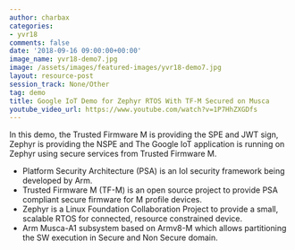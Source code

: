 ```yaml
---
author: charbax
categories:
- yvr18
comments: false
date: '2018-09-16 09:00:00+00:00'
image_name: yvr18-demo7.jpg
image: /assets/images/featured-images/yvr18-demo7.jpg
layout: resource-post
session_track: None/Other
tag: demo
title: Google IoT Demo for Zephyr RTOS With TF-M Secured on Musca
youtube_video_url: https://www.youtube.com/watch?v=1P7HhZXGDfs
---
```


In this demo, the Trusted Firmware M is providing the SPE and JWT sign, Zephyr is providing the NSPE and The Google IoT application is running on Zephyr using secure services from Trusted Firmware M.

- Platform Security Architecture (PSA) is an IoI security framework being developed by Arm.
- Trusted Firmware M (TF-M) is an open source project to provide PSA compliant secure firmware for M profile devices.
- Zephyr is a Linux Foundation Collaboration Project to provide a small, scalable RTOS for connected, resource constrained device.
- Arm Musca-A1 subsystem based on Armv8-M which allows partitioning the SW execution in Secure and Non Secure domain.